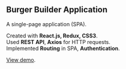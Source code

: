 ## Burger Builder Application

A single-page application (SPA).

Created with **React.js, Redux, CSS3**.
</br>
Used **REST API**, **Axios** for HTTP requests.
</br>
Implemented **Routing** in SPA, **Authentication**.

[View demo](https://react-my-burger-31513.web.app/).
